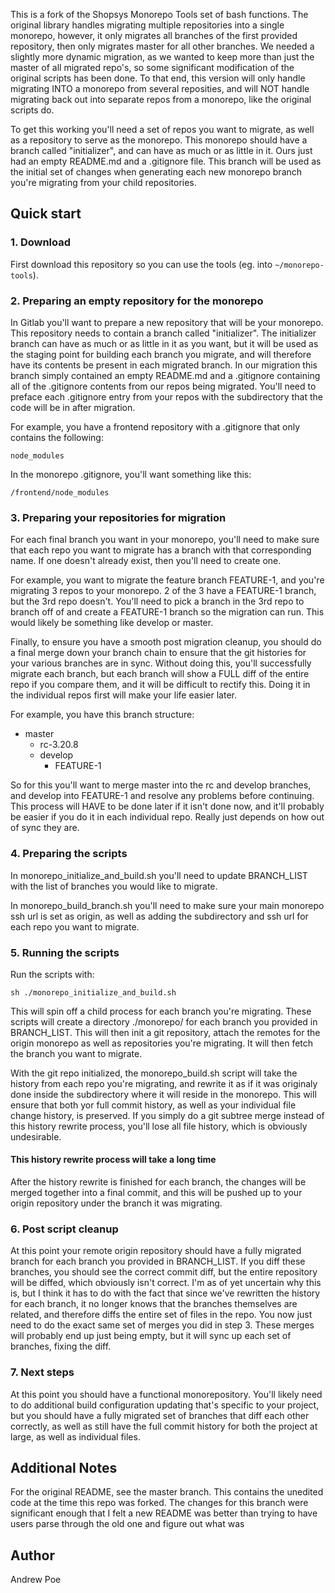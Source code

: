 
This is a fork of the Shopsys Monorepo Tools set of bash functions. The original library handles migrating multiple repositories into a single monorepo, however, it only migrates all branches of the first provided repository, then only migrates master for all other branches. We needed a slightly more dynamic migration, as we wanted to keep more than just the master of all migrated repo's, so some significant modification of the original scripts has been done. To that end, this version will only handle migrating INTO a monorepo from several reposities, and will NOT handle migrating back out into separate repos from a monorepo, like the original scripts do.

To get this working you'll need a set of repos you want to migrate, as well as a repository to serve as the monorepo. This monorepo should have a branch called "initializer", and can have as much or as little in it. Ours just had an empty README.md and a .gitignore file.  This branch will be used as the initial set of changes when generating each new monorepo branch you're migrating from your child repositories. 

## Quick start

### 1. Download

First download this repository so you can use the tools (eg. into `~/monorepo-tools`).

### 2. Preparing an empty repository for the monorepo
In Gitlab you'll want to prepare a new repository that will be your monorepo. This repository needs to contain a branch called "initializer". The initializer branch can have as much or as little in it as you want, but it will be used as the staging point for building each branch you migrate, and will therefore have its contents be present in each migrated branch. In our migration this branch simply contained an empty README.md and a .gitignore containing all of the .gitignore contents from our repos being migrated. You'll need to preface each .gitignore entry from your repos with the subdirectory that the code will be in after migration.

For example, you have a frontend repository with a .gitignore that only contains the following:
```
node_modules
```

In the monorepo .gitignore, you'll want something like this:
```
/frontend/node_modules
```

### 3. Preparing your repositories for migration
For each final branch you want in your monorepo, you'll need to make sure that each repo you want to migrate has a branch with that corresponding name. If one doesn't already exist, then you'll need to create one.

For example, you want to migrate the feature branch FEATURE-1, and you're migrating 3 repos to your monorepo. 2 of the 3 have a FEATURE-1 branch, but the 3rd repo doesn't. You'll need to pick a branch in the 3rd repo to branch off of and create a FEATURE-1 branch so the migration can run. This would likely be something like develop or master.

Finally, to ensure you have a smooth post migration cleanup, you should do a final merge down your branch chain to ensure that the git histories for your various branches are in sync. Without doing this, you'll successfully migrate each branch, but each branch will show a FULL diff of the entire repo if you compare them, and it will be difficult to rectify this. Doing it in the individual repos first will make your life easier later.

For example, you have this branch structure:
* master
    * rc-3.20.8
    * develop
        * FEATURE-1

So for this you'll want to merge master into the rc and develop branches, and develop into FEATURE-1 and resolve any problems before continuing. This process will HAVE to be done later if it isn't done now, and it'll probably be easier if you do it in each individual repo. Really just depends on how out of sync they are.

### 4. Preparing the scripts
In monorepo_initialize_and_build.sh you'll need to update BRANCH_LIST with the list of branches you would like to migrate.

In monorepo_build_branch.sh you'll need to make sure your main monorepo ssh url is set as origin, as well as adding the subdirectory and ssh url for each repo you want to migrate.

### 5. Running the scripts
Run the scripts with:
```
sh ./monorepo_initialize_and_build.sh
```
This will spin off a child process for each branch you're migrating. These scripts will create a directory ./monorepo/<branch> for each branch you provided in BRANCH_LIST. This will then init a git repository, attach the remotes for the origin monorepo as well as repositories you're migrating. It will then fetch the branch you want to migrate.

With the git repo initialized, the monorepo_build.sh script will take the history from each repo you're migrating, and rewrite it as if it was originaly done inside the subdirectory where it will reside in the monorepo. This will ensure that both yor full commit history, as well as your individual file change history, is preserved. If you simply do a git subtree merge instead of this history rewrite process, you'll lose all file history, which is obviously undesirable.

#### This history rewrite process will take a long time

After the history rewrite is finished for each branch, the changes will be merged together into a final commit, and this will be pushed up to your origin repository under the branch it was migrating.

### 6. Post script cleanup
At this point your remote origin repository should have a fully migrated branch for each branch you provided in BRANCH_LIST. If you diff these branches, you should see the correct commit diff, but the entire repository will be diffed, which obviously isn't correct. I'm as of yet uncertain why this is, but I think it has to do with the fact that since we've rewritten the history for each branch, it no longer knows that the branches themselves are related, and therefore diffs the entire set of files in the repo. You now just need to do the exact same set of merges you did in step 3. These merges will probably end up just being empty, but it will sync up each set of branches, fixing the diff.

### 7. Next steps
At this point you should have a functional monorepository. You'll likely need to do additional build configuration updating that's specific to your project, but you should have a fully migrated set of branches that diff each other correctly, as well as still have the full commit history for both the project at large, as well as individual files.

## Additional Notes
For the original README, see the master branch. This contains the unedited code at the time this repo was forked. The changes for this branch were significant enough that I felt a new README was better than trying to have users parse through the old one and figure out what was 

## Author
Andrew Poe